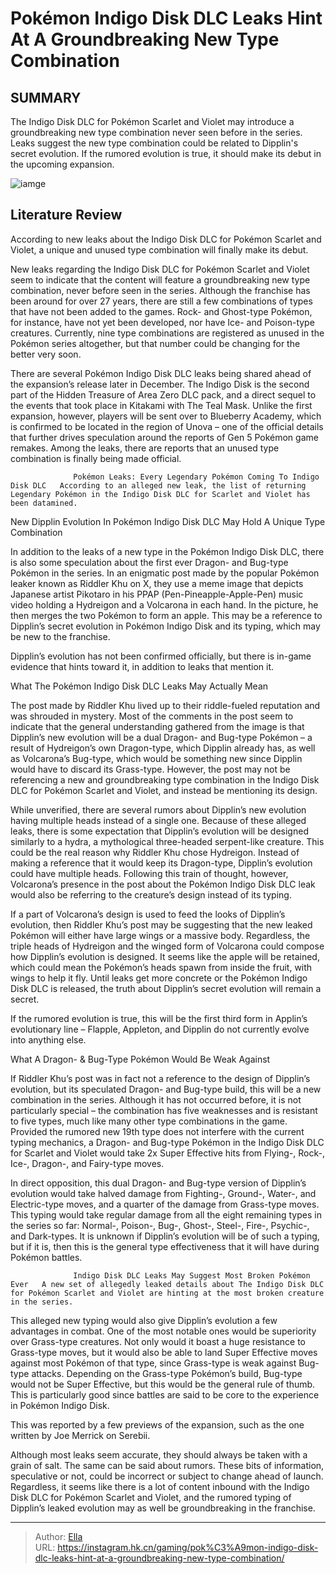 # Pokémon Indigo Disk DLC Leaks Hint At A Groundbreaking New Type Combination


## SUMMARY 



  The Indigo Disk DLC for Pokémon Scarlet and Violet may introduce a groundbreaking new type combination never seen before in the series.   Leaks suggest the new type combination could be related to Dipplin&#39;s secret evolution.   If the rumored evolution is true, it should make its debut in the upcoming expansion.  

![iamge](https://static1.srcdn.com/wordpress/wp-content/uploads/2023/12/pokemon-indigo-disk-dlc-new-type-combination-volcarona-hydreigon-dipplin-evolution.jpg)

## Literature Review

According to new leaks about the Indigo Disk DLC for Pokémon Scarlet and Violet, a unique and unused type combination will finally make its debut.




New leaks regarding the Indigo Disk DLC for Pokémon Scarlet and Violet seem to indicate that the content will feature a groundbreaking new type combination, never before seen in the series. Although the franchise has been around for over 27 years, there are still a few combinations of types that have not been added to the games. Rock- and Ghost-type Pokémon, for instance, have not yet been developed, nor have Ice- and Poison-type creatures. Currently, nine type combinations are registered as unused in the Pokémon series altogether, but that number could be changing for the better very soon.




There are several Pokémon Indigo Disk DLC leaks being shared ahead of the expansion’s release later in December. The Indigo Disk is the second part of the Hidden Treasure of Area Zero DLC pack, and a direct sequel to the events that took place in Kitakami with The Teal Mask. Unlike the first expansion, however, players will be sent over to Blueberry Academy, which is confirmed to be located in the region of Unova – one of the official details that further drives speculation around the reports of Gen 5 Pokémon game remakes. Among the leaks, there are reports that an unused type combination is finally being made official.

                  Pokémon Leaks: Every Legendary Pokémon Coming To Indigo Disk DLC   According to an alleged new leak, the list of returning Legendary Pokémon in the Indigo Disk DLC for Scarlet and Violet has been datamined.   


 New Dipplin Evolution In Pokémon Indigo Disk DLC May Hold A Unique Type Combination 
          




In addition to the leaks of a new type in the Pokémon Indigo Disk DLC, there is also some speculation about the first ever Dragon- and Bug-type Pokémon in the series. In an enigmatic post made by the popular Pokémon leaker known as Riddler Khu on X, they use a meme image that depicts Japanese artist Pikotaro in his PPAP (Pen-Pineapple-Apple-Pen) music video holding a Hydreigon and a Volcarona in each hand. In the picture, he then merges the two Pokémon to form an apple. This may be a reference to Dipplin’s secret evolution in Pokémon Indigo Disk and its typing, which may be new to the franchise.



Dipplin’s evolution has not been confirmed officially, but there is in-game evidence that hints toward it, in addition to leaks that mention it.






 What The Pokémon Indigo Disk DLC Leaks May Actually Mean 
         




The post made by Riddler Khu lived up to their riddle-fueled reputation and was shrouded in mystery. Most of the comments in the post seem to indicate that the general understanding gathered from the image is that Dipplin’s new evolution will be a dual Dragon- and Bug-type Pokémon – a result of Hydreigon’s own Dragon-type, which Dipplin already has, as well as Volcarona’s Bug-type, which would be something new since Dipplin would have to discard its Grass-type. However, the post may not be referencing a new and groundbreaking type combination in the Indigo Disk DLC for Pokémon Scarlet and Violet, and instead be mentioning its design.

While unverified, there are several rumors about Dipplin’s new evolution having multiple heads instead of a single one. Because of these alleged leaks, there is some expectation that Dipplin’s evolution will be designed similarly to a hydra, a mythological three-headed serpent-like creature. This could be the real reason why Riddler Khu chose Hydreigon. Instead of making a reference that it would keep its Dragon-type, Dipplin’s evolution could have multiple heads. Following this train of thought, however, Volcarona’s presence in the post about the Pokémon Indigo Disk DLC leak would also be referring to the creature’s design instead of its typing.




If a part of Volcarona’s design is used to feed the looks of Dipplin’s evolution, then Riddler Khu’s post may be suggesting that the new leaked Pokémon will either have large wings or a massive body. Regardless, the triple heads of Hydreigon and the winged form of Volcarona could compose how Dipplin’s evolution is designed. It seems like the apple will be retained, which could mean the Pokémon’s heads spawn from inside the fruit, with wings to help it fly. Until leaks get more concrete or the Pokémon Indigo Disk DLC is released, the truth about Dipplin’s secret evolution will remain a secret.



If the rumored evolution is true, this will be the first third form in Applin’s evolutionary line – Flapple, Appleton, and Dipplin do not currently evolve into anything else.






 What A Dragon- &amp; Bug-Type Pokémon Would Be Weak Against 
          




If Riddler Khu’s post was in fact not a reference to the design of Dipplin’s evolution, but its speculated Dragon- and Bug-type build, this will be a new combination in the series. Although it has not occurred before, it is not particularly special – the combination has five weaknesses and is resistant to five types, much like many other type combinations in the game. Provided the rumored new 19th type does not interfere with the current typing mechanics, a Dragon- and Bug-type Pokémon in the Indigo Disk DLC for Scarlet and Violet would take 2x Super Effective hits from Flying-, Rock-, Ice-, Dragon-, and Fairy-type moves.

In direct opposition, this dual Dragon- and Bug-type version of Dipplin’s evolution would take halved damage from Fighting-, Ground-, Water-, and Electric-type moves, and a quarter of the damage from Grass-type moves. This typing would take regular damage from all the eight remaining types in the series so far: Normal-, Poison-, Bug-, Ghost-, Steel-, Fire-, Psychic-, and Dark-types. It is unknown if Dipplin’s evolution will be of such a typing, but if it is, then this is the general type effectiveness that it will have during Pokémon battles.




                  Indigo Disk DLC Leaks May Suggest Most Broken Pokémon Ever   A new set of allegedly leaked details about The Indigo Disk DLC for Pokémon Scarlet and Violet are hinting at the most broken creature in the series.   

This alleged new typing would also give Dipplin’s evolution a few advantages in combat. One of the most notable ones would be superiority over Grass-type creatures. Not only would it boast a huge resistance to Grass-type moves, but it would also be able to land Super Effective moves against most Pokémon of that type, since Grass-type is weak against Bug-type attacks. Depending on the Grass-type Pokémon’s build, Bug-type would not be Super Effective, but this would be the general rule of thumb. This is particularly good since battles are said to be core to the experience in Pokémon Indigo Disk.



This was reported by a few previews of the expansion, such as the one written by Joe Merrick on Serebii.







Although most leaks seem accurate, they should always be taken with a grain of salt. The same can be said about rumors. These bits of information, speculative or not, could be incorrect or subject to change ahead of launch. Regardless, it seems like there is a lot of content inbound with the Indigo Disk DLC for Pokémon Scarlet and Violet, and the rumored typing of Dipplin’s leaked evolution may as well be groundbreaking in the franchise.



---

> Author: [Ella](https://instagram.hk.cn/)  
> URL: https://instagram.hk.cn/gaming/pok%C3%A9mon-indigo-disk-dlc-leaks-hint-at-a-groundbreaking-new-type-combination/  

